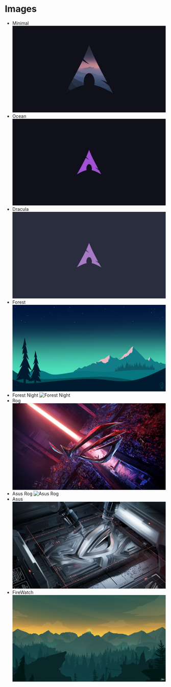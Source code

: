 # Images

- Minimal
  ![Minimal](./minimal.png)
- Ocean
  ![Ocean](./ocean.png)
- Dracula
  ![Dracula](./dracula.png)
- Forest
  ![Forest](./forest.jpg)
- Forest Night
  ![Forest Night](./forestnight.png)
- Rog
  ![Rog](./rog.jpg)
- Asus Rog
  ![Asus Rog](./asusrog.png)
- Asus
  ![Asus](./asus.jpg)
- FireWatch
  ![FireWatch](./firewatch.jpg)
